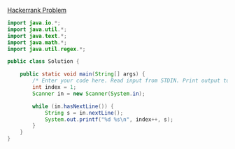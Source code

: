 [Hackerrank Problem](https://www.hackerrank.com/challenges/java-end-of-file/problem)

```java
import java.io.*;
import java.util.*;
import java.text.*;
import java.math.*;
import java.util.regex.*;

public class Solution {

    public static void main(String[] args) {
        /* Enter your code here. Read input from STDIN. Print output to STDOUT. Your class should be named Solution. */
        int index = 1;
        Scanner in = new Scanner(System.in);

        while (in.hasNextLine()) {
            String s = in.nextLine();
            System.out.printf("%d %s\n", index++, s);
        }
    }
}
```
